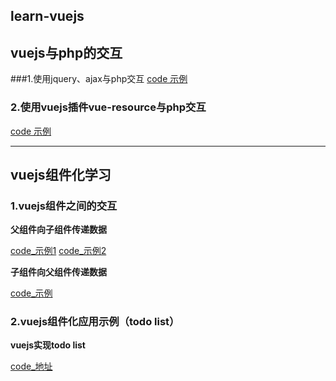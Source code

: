 ## learn-vuejs
## vuejs与php的交互
###1.使用jquery、ajax与php交互
  [code 示例][1]
### 2.使用vuejs插件vue-resource与php交互
  [code 示例][2]

------


## vuejs组件化学习

### 1.vuejs组件之间的交互
**父组件向子组件传递数据**

[code_示例1][3] 
[code_示例2][4] 

**子组件向父组件传递数据**

[code_示例][5] 


### 2.vuejs组件化应用示例（todo list）

**vuejs实现todo list**

[code_地址][6]

 [1]: https://github.com/upeng/learn-vuejs/blob/master/book.js
 [2]: https://github.com/upeng/learn-vuejs/blob/master/vue_resource_func.js
 [3]: https://github.com/upeng/learn-vuejs/blob/master/vue-component/index.html
 [4]: https://github.com/upeng/learn-vuejs/blob/master/vue-component/demo2.html
 [5]: https://github.com/upeng/learn-vuejs/blob/master/vue-component/demo1.html
 [6]: https://github.com/upeng/learn-vuejs/blob/master/vue-component/todolist.html
